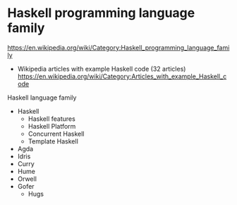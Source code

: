 # Haskell programming language family

https://en.wikipedia.org/wiki/Category:Haskell_programming_language_family


* Wikipedia articles with example Haskell code (32 articles)
https://en.wikipedia.org/wiki/Category:Articles_with_example_Haskell_code

Haskell language family
  - Haskell
    - Haskell features
    - Haskell Platform
    - Concurrent Haskell
    - Template Haskell
  - Agda
  - Idris
  - Curry
  - Hume
  - Orwell
  - Gofer
    - Hugs
